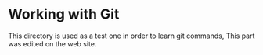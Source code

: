 # Working with Git

This directory is used as a test one in order to learn git commands, This part was edited on the web site.
